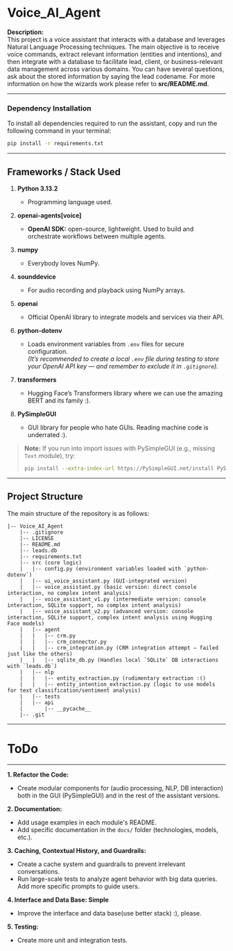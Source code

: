 # Voice_AI_Agent

**Description:**  
This project is a voice assistant that interacts with a database and leverages Natural Language Processing techniques. The main objective is to receive voice commands, extract relevant information (entities and intentions), and then integrate with a database to facilitate lead, client, or business-relevant data management across various domains. You can have several questions, ask about the stored information by saying the lead codename. For more information on how the wizards work please refer to **src/README.md**.

---

### Dependency Installation

To install all dependencies required to run the assistant, copy and run the following command in your terminal:

```bash
pip install -r requirements.txt
```

---

## Frameworks / Stack Used

1. **Python 3.13.2**  
   - Programming language used.

2. **openai-agents[voice]**  
   - **OpenAI SDK:** open-source, lightweight. Used to build and orchestrate workflows between multiple agents.

3. **numpy**  
   - Everybody loves NumPy.

4. **sounddevice**  
   - For audio recording and playback using NumPy arrays.

5. **openai**  
   - Official OpenAI library to integrate models and services via their API.

6. **python-dotenv**  
   - Loads environment variables from `.env` files for secure configuration.  
     _(It’s recommended to create a local `.env` file during testing to store your OpenAI API key — and remember to exclude it in `.gitignore`)._

7. **transformers**  
   - Hugging Face’s Transformers library where we can use the amazing BERT and its family :).

8. **PySimpleGUI**  
   - GUI library for people who hate GUIs. Reading machine code is underrated :).

> **Note:** If you run into import issues with PySimpleGUI (e.g., missing `Text` module), try:
> ```bash
> pip install --extra-index-url https://PySimpleGUI.net/install PySimpleGUI
> ```

---

## Project Structure

The main structure of the repository is as follows:

```
|-- Voice_AI_Agent
    |-- .gitignore
    |-- LICENSE
    |-- README.md
    |-- leads.db
    |-- requirements.txt
    |-- src (core logic)
    |   |-- config.py (environment variables loaded with `python-dotenv`)
    |   |-- ui_voice_assistant.py (GUI-integrated version)
    |   |-- voice_assistant.py (basic version: direct console interaction, no complex intent analysis)
    |   |-- voice_assistant_v1.py (intermediate version: console interaction, SQLite support, no complex intent analysis)
    |   |-- voice_assistant_v2.py (advanced version: console interaction, SQLite support, complex intent analysis using Hugging Face models)
    |   |-- agent
    |   |   |-- crm.py
    |   |   |-- crm_connector.py
    |   |   |-- crm_integration.py (CRM integration attempt — failed just like the others)
    |   |   |-- sqlite_db.py (Handles local `SQLite` DB interactions with `leads.db`)
    |   |-- nlp
    |   |   |-- entity_extraction.py (rudimentary extraction :()
    |   |   |-- entity_intention_extraction.py (logic to use models for text classification/sentiment analysis)
    |   |-- tests
    |   |-- api
    |       |-- __pycache__
    |-- .git
```

---

# ToDo

---

**1. Refactor the Code:**  
   - Create modular components for (audio processing, NLP, DB interaction) both in the GUI (PySimpleGUI) and in the rest of the assistant versions.

**2. Documentation:**  
   - Add usage examples in each module's README.  
   - Add specific documentation in the `docs/` folder (technologies, models, etc.).

**3. Caching, Contextual History, and Guardrails:**  
   - Create a cache system and guardrails to prevent irrelevant conversations.  
   - Run large-scale tests to analyze agent behavior with big data queries. Add more specific prompts to guide users.

**4. Interface and Data Base: Simple**  
   - Improve the interface and data base(use better stack) :), please.

**5. Testing:**  
   - Create more unit and integration tests.






